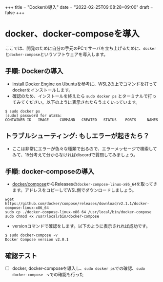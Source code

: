 +++
title = "Dockerの導入"
date = "2022-02-25T09:08:28+09:00"
draft = false
+++

# docker、docker-composeを導入

ここでは、開発のために自分の手元のPCでサーバを立ち上げるために、`docker`と`docker-compose`というソフトウェアを導入します。

## 手順: Dockerの導入

- [Install Docker Engine on Ubuntu](https://docs.docker.com/engine/install/ubuntu/#install-using-the-repository)を参考に、WSL2の上でコマンドを打ってdockerをインストールします。
- 確認のため、インストールを終えたら `sudo docker ps` とターミナルで打ってみてください。以下のように表示されたらうまくいっています。

```
$ sudo docker ps
[sudo] password for uta8a: 
CONTAINER ID   IMAGE     COMMAND   CREATED   STATUS    PORTS     NAMES
```

## トラブルシューティング: もしエラーが起きたら？

- ここは非常にエラーが色々な種類で出るので、エラーメッセージで検索してみて、15分考えて分からなければdiscordで質問してみましょう。

## 手順: docker-composeの導入

- [docker/compose](https://github.com/docker/compose)からReleasesの`docker-compose-linux-x86_64`を取ってきます。アドレスをコピーしてWSL側でダウンロードしましょう。

```
wget https://github.com/docker/compose/releases/download/v2.1.1/docker-compose-linux-x86_64
sudo cp ./docker-compose-linux-x86_64 /usr/local/bin/docker-compose
sudo chmod +x /usr/local/bin/docker-compose
```

- versionコマンドで確認をします。以下のように表示されれば成功です。

```
$ sudo docker-compose -v
Docker Compose version v2.0.1
```

## 確認テスト

- [ ] docker, docker-composeを導入し、`sudo docker ps`での確認、`sudo docker-compose -v`での確認も行った
